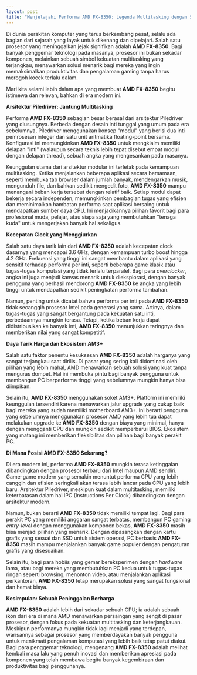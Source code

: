```yaml
---
layout: post
title: "Menjelajahi Performa AMD FX-8350: Legenda Multitasking dengan Sentuhan Nostalgia"
---
```


Di dunia perakitan komputer yang terus berkembang pesat, selalu ada bagian dari sejarah yang layak untuk dikenang dan dipelajari. Salah satu prosesor yang meninggalkan jejak signifikan adalah **AMD FX-8350**. Bagi banyak penggemar teknologi pada masanya, prosesor ini bukan sekadar komponen, melainkan sebuah simbol kekuatan multitasking yang terjangkau, menawarkan solusi menarik bagi mereka yang ingin memaksimalkan produktivitas dan pengalaman gaming tanpa harus merogoh kocek terlalu dalam.

Mari kita selami lebih dalam apa yang membuat **AMD FX-8350** begitu istimewa dan relevan, bahkan di era modern ini.

**Arsitektur Piledriver: Jantung Multitasking**

Performa **AMD FX-8350** sebagian besar berasal dari arsitektur Piledriver yang diusungnya. Berbeda dengan desain inti tunggal yang umum pada era sebelumnya, Piledriver menggunakan konsep "modul" yang berisi dua inti pemrosesan integer dan satu unit aritmatika floating-point bersama. Konfigurasi ini memungkinkan **AMD FX-8350** untuk mengklaim memiliki delapan "inti" (walaupun secara teknis lebih tepat disebut empat modul dengan delapan thread), sebuah angka yang mengesankan pada masanya.

Keunggulan utama dari arsitektur modular ini terletak pada kemampuan multitasking. Ketika menjalankan beberapa aplikasi secara bersamaan, seperti membuka tab browser dalam jumlah banyak, mendengarkan musik, mengunduh file, dan bahkan sedikit mengedit foto, **AMD FX-8350** mampu menangani beban kerja tersebut dengan relatif baik. Setiap modul dapat bekerja secara independen, memungkinkan pembagian tugas yang efisien dan meminimalkan hambatan performa saat aplikasi bersaing untuk mendapatkan sumber daya CPU. Ini menjadikannya pilihan favorit bagi para profesional muda, pelajar, atau siapa saja yang membutuhkan "tenaga kuda" untuk mengerjakan banyak hal sekaligus.

**Kecepatan Clock yang Menggiurkan**

Salah satu daya tarik lain dari **AMD FX-8350** adalah kecepatan clock dasarnya yang mencapai 3.6 GHz, dengan kemampuan turbo boost hingga 4.2 GHz. Frekuensi yang tinggi ini sangat membantu dalam aplikasi yang sensitif terhadap performa per inti, seperti beberapa game klasik atau tugas-tugas komputasi yang tidak terlalu terparalel. Bagi para *overclocker*, angka ini juga menjadi kanvas menarik untuk dieksplorasi, dengan banyak pengguna yang berhasil mendorong **AMD FX-8350** ke angka yang lebih tinggi untuk mendapatkan sedikit peningkatan performa tambahan.

Namun, penting untuk dicatat bahwa performa per inti pada **AMD FX-8350** tidak secanggih prosesor Intel pada generasi yang sama. Artinya, dalam tugas-tugas yang sangat bergantung pada kekuatan satu inti, perbedaannya mungkin terasa. Tetapi, ketika beban kerja dapat didistribusikan ke banyak inti, **AMD FX-8350** menunjukkan taringnya dan memberikan nilai yang sangat kompetitif.

**Daya Tarik Harga dan Ekosistem AM3+**

Salah satu faktor penentu kesuksesan **AMD FX-8350** adalah harganya yang sangat terjangkau saat dirilis. Di pasar yang sering kali didominasi oleh pilihan yang lebih mahal, AMD menawarkan sebuah solusi yang kuat tanpa menguras dompet. Hal ini membuka pintu bagi banyak pengguna untuk membangun PC berperforma tinggi yang sebelumnya mungkin hanya bisa diimpikan.

Selain itu, **AMD FX-8350** menggunakan soket AM3+. Platform ini memiliki keunggulan tersendiri karena menawarkan jalur upgrade yang cukup baik bagi mereka yang sudah memiliki motherboard AM3+. Ini berarti pengguna yang sebelumnya menggunakan prosesor AMD yang lebih tua dapat melakukan upgrade ke **AMD FX-8350** dengan biaya yang minimal, hanya dengan mengganti CPU dan mungkin sedikit memperbarui BIOS. Ekosistem yang matang ini memberikan fleksibilitas dan pilihan bagi banyak perakit PC.

**Di Mana Posisi AMD FX-8350 Sekarang?**

Di era modern ini, performa **AMD FX-8350** mungkin terasa ketinggalan dibandingkan dengan prosesor terbaru dari Intel maupun AMD sendiri. Game-game modern yang semakin menuntut performa CPU yang lebih canggih dan efisien seringkali akan terasa lebih lancar pada CPU yang lebih baru. Arsitektur Piledriver, meskipun kuat dalam multitasking, memiliki keterbatasan dalam hal IPC (Instructions Per Clock) dibandingkan dengan arsitektur modern.

Namun, bukan berarti **AMD FX-8350** tidak memiliki tempat lagi. Bagi para perakit PC yang memiliki anggaran sangat terbatas, membangun PC gaming *entry-level* dengan menggunakan komponen bekas, **AMD FX-8350** masih bisa menjadi pilihan yang menarik. Dengan dipasangkan dengan kartu grafis yang sesuai dan SSD untuk sistem operasi, PC berbasis **AMD FX-8350** masih mampu menjalankan banyak game populer dengan pengaturan grafis yang disesuaikan.

Selain itu, bagi para hobiis yang gemar bereksperimen dengan *hardware* lama, atau bagi mereka yang membutuhkan PC kedua untuk tugas-tugas ringan seperti browsing, menonton video, atau menjalankan aplikasi perkantoran, **AMD FX-8350** tetap merupakan solusi yang sangat fungsional dan hemat biaya.

**Kesimpulan: Sebuah Peninggalan Berharga**

**AMD FX-8350** adalah lebih dari sekadar sebuah CPU; ia adalah sebuah ikon dari era di mana AMD menawarkan persaingan yang sengit di pasar prosesor, dengan fokus pada kekuatan multitasking dan keterjangkauan. Meskipun performanya mungkin tidak lagi menjadi yang terdepan, warisannya sebagai prosesor yang memberdayakan banyak pengguna untuk menikmati pengalaman komputasi yang lebih baik tetap patut diakui. Bagi para penggemar teknologi, mengenang **AMD FX-8350** adalah melihat kembali masa lalu yang penuh inovasi dan memberikan apresiasi pada komponen yang telah membawa begitu banyak kegembiraan dan produktivitas bagi penggunanya.
